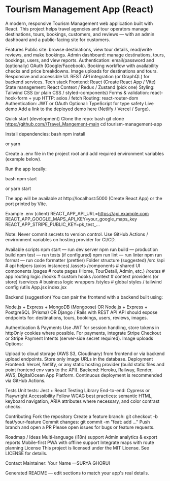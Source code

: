 # Tourism Management App (React)
A modern, responsive Tourism Management web application built with React. This project helps travel agencies and tour operators manage destinations, tours, bookings, customers, and reviews — with an admin dashboard and a public-facing site for customers.

Features
Public site: browse destinations, view tour details, read/write reviews, and make bookings.
Admin dashboard: manage destinations, tours, bookings, users, and view reports.
Authentication: email/password and (optionally) OAuth (Google/Facebook).
Booking workflow with availability checks and price breakdowns.
Image uploads for destinations and tours.
Responsive and accessible UI.
REST API integration (or GraphQL) for backend services.
Tech stack
Frontend: React (Create React App / Vite)
State management: React Context / Redux / Zustand (pick one)
Styling: Tailwind CSS (or plain CSS / styled-components)
Forms & validation: react-hook-form + yup
HTTP: axios / fetch
Routing: react-router-dom
Authentication: JWT or OAuth
Optional: TypeScript for type safety
Live demo
Add a link to the deployed demo here (Netlify / Vercel / Surge).

Quick start (development)
Clone the repo:
bash git clone https://github.com//Travel_Mangement-main cd tourism-management-app

Install dependencies:
bash npm install

or
yarn

Create a .env file in the project root and add required environment variables (example below).

Run the app locally:

bash npm start

or
yarn start

The app will be available at http://localhost:5000 (Create React App) or the port printed by Vite.

Example .env (client)
REACT_APP_API_URL=https://api.example.com REACT_APP_GOOGLE_MAPS_API_KEY=your_google_maps_key REACT_APP_STRIPE_PUBLIC_KEY=pk_test_...

Note: Never commit secrets to version control. Use GitHub Actions / environment variables on hosting provider for CI/CD.

Available scripts
npm start — run dev server
npm run build — production build
npm test — run tests (if configured)
npm run lint — run linter
npm run format — run code formatter (prettier)
Folder structure (suggested)
/src /api # api helpers (axios instances) /assets /components # shared UI components /pages # route pages (Home, TourDetail, Admin, etc.) /routes # app routing logic /hooks # custom hooks /context # context providers (or store) /services # business logic wrappers /styles # global styles / tailwind config /utils App.jsx index.jsx

Backend (suggestion)
You can pair the frontend with a backend built using:

Node.js + Express + MongoDB (Mongoose)
OR Node.js + Express + PostgreSQL (Prisma)
OR Django / Rails with REST API
API should expose endpoints for: destinations, tours, bookings, users, reviews, images.

Authentication & Payments
Use JWT for session handling, store tokens in httpOnly cookies where possible.
For payments, integrate Stripe Checkout or Stripe Payment Intents (server-side secret required).
Image uploads
Options:

Upload to cloud storage (AWS S3, Cloudinary) from frontend or via backend upload endpoints.
Store only image URLs in the database.
Deployment
Frontend: Vercel, Netlify, or any static hosting provider (build static files and point frontend env vars to the API).
Backend: Heroku, Railway, Render, AWS, DigitalOcean App Platform.
Continuous deployment is recommended via GitHub Actions.

Tests
Unit tests: Jest + React Testing Library
End-to-end: Cypress or Playwright
Accessibility
Follow WCAG best practices: semantic HTML, keyboard navigation, ARIA attributes where necessary, and color contrast checks.

Contributing
Fork the repository
Create a feature branch: git checkout -b feat/your-feature
Commit changes: git commit -m "feat: add ..."
Push branch and open a PR
Please open issues for bugs or feature requests.

Roadmap / Ideas
Multi-language (i18n) support
Admin analytics & export reports
Mobile-first PWA with offline support
Integrate maps with route planning
License
This project is licensed under the MIT License. See LICENSE for details.

Contact
Maintainer: Your Name —SURYA GHORUI 

Generated README — edit sections to match your app's real details.
